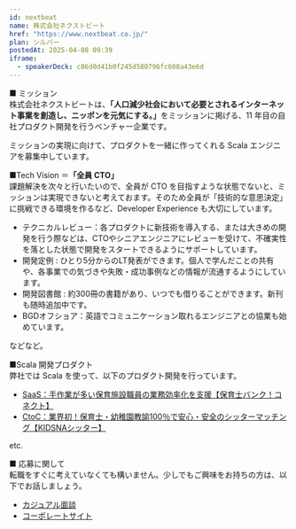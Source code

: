 ```yaml
---
id: nextbeat
name: 株式会社ネクストビート
href: "https://www.nextbeat.co.jp/"
plan: シルバー
postedAt: 2025-04-08 09:39
iframe:
  - speakerDeck: c86d0d41b0f245d580796fc608a43e6d
---
```


■ ミッション\
株式会社ネクストビートは、<b>「人口減少社会において必要とされるインターネット事業を創造し、ニッポンを元気にする。」</b>をミッションに掲げる、11 年目の自社プロダクト開発を行うベンチャー企業です。

ミッションの実現に向けて、プロダクトを一緒に作ってくれる Scala エンジニアを募集中しています。

■Tech Vision ＝<b>「全員 CTO」</b>\
課題解決を次々と行いたいので、全員が CTO を目指すような状態でないと、ミッションは実現できないと考えておます。そのため全員が「技術的な意思決定」に挑戦できる環境を作るなど、Developer Experience も大切にしています。

<ul>
<li>テクニカルレビュー：各プロダクトに新技術を導入する、または大きめの開発を行う際などは、CTOやシニアエンジニアにレビューを受けて、不確実性を落とした状態で開発をスタートできるようにサポートしています。</li>
<li>開発定例 : ひとり5分からのLT発表ができます。個人で学んだことの共有や、各事業での気づきや失敗・成功事例などの情報が流通するようにしています。</li>
<li>開発図書館 : 約300冊の書籍があり、いつでも借りることができます。新刊も随時追加中です。</li>
<li>BGDオフショア：英語でコミュニケーション取れるエンジニアとの協業も始めています。</li>
</ul>
などなど。

■Scala 開発プロダクト\
弊社では Scala を使って、以下のプロダクト開発を行っています。

<ul>
<li><a href="https://kidsna-connect.com/site/">SaaS：手作業が多い保育施設職員の業務効率化を支援【保育士バンク！コネクト】</a></li>
<li><a href="https://sitter.kidsna.com/sitter">CtoC：業界初！保育士・幼稚園教諭100％で安心・安全のシッターマッチング【KIDSNAシッター】</a></li>
</ul>
etc.

■ 応募に関して\
転職をすぐに考えていなくても構いません。少しでもご興味をお持ちの方は、以下でお話しましょう。

<ul>
<li><a href="https://hrmos.co/pages/nextbeat/jobs/1000002">カジュアル面談</a></li>
<li><a href="https://www.nextbeat.co.jp/">コーポレートサイト</a></li>
</ul>
